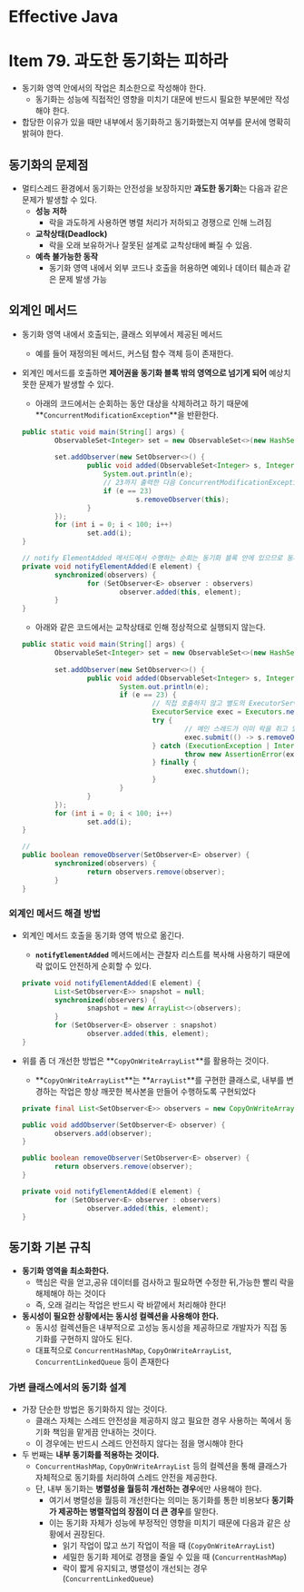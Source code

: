 # Effective Java

# Item 79. 과도한 동기화는 피하라

- 동기화 영역 안에서의 작업은 최소한으로 작성해야 한다.
    - 동기화는 성능에 직접적인 영향을 미치기 대문에 반드시 필요한 부분에만 작성해야 한다.
- 합당한 이유가 있을 때만 내부에서 동기화하고 동기화했는지 여부를 문서에 명확히 밝혀야 한다.

## 동기화의 문제점

- 멀티스레드 환경에서 동기화는 안전성을 보장하지만 **과도한 동기화**는 다음과 같은 문제가 발생할 수 있다.
    - **성능 저하**
        - 락을 과도하게 사용하면 병렬 처리가 저하되고 경쟁으로 인해 느려짐
    - **교착상태(Deadlock)**
        - 락을 오래 보유하거나 잘못된 설계로 교착상태에 빠질 수 있음.
    - **예측 불가능한 동작**
        - 동기화 영역 내에서 외부 코드나 호출을 허용하면 예외나 데이터 훼손과 같은 문제 발생 가능

## 외계인 메서드

- 동기화 영역 내에서 호출되는, 클래스 외부에서 제공된 메서드
    - 예를 들어 재정의된 메서드, 커스텀 함수 객체 등이 존재한다.
- 외계인 메서드를 호출하면 **제어권을 동기화 블록 밖의 영역으로 넘기게 되어** 예상치 못한 문제가 발생할 수 있다.
    - 아래의 코드에서는 순회하는 동안 대상을 삭제하려고 하기 때문에 **`ConcurrentModificationException`**을 반환한다.

    ```java
    public static void main(String[] args) { 
    		ObservableSet<Integer> set = new ObservableSet<>(new HashSet<>());
    		
    		set.addObserver(new SetObserver<>() {
    				public void added(ObservableSet<Integer> s, Integer e) {
    					System.out.println(e);
    					// 23까지 출력한 다음 ConcurrentModificationException을 던진다
    					if (e == 23) 
    							s.removeObserver(this);
    				} 
    		});
    		for (int i = 0; i < 100; i++) 
    				set.add(i);
    }
    
    // notify ElementAdded 메서드에서 수행하는 순회는 동기화 블록 안에 있으므로 동시 수정이 일어나지 않도록 보장하지만, 정작 자신이 콜백을 거쳐 되돌아와 수정하는 것까지 막지는 못한다.
    private void notifyElementAdded(E element) {
    		synchronized(observers) {
    				for (SetObserver<E> observer : observers) 
    						observer.added(this, element);
    		}
    }
    ```

    - 아래와 같은 코드에서는 교착상태로 인해 정상적으로 실행되지 않는다.

    ```java
    public static void main(String[] args) { 
    		ObservableSet<Integer> set = new ObservableSet<>(new HashSet<>());
    		
    		set.addObserver(new SetObserver<>() {
    				public void added(ObservableSet<Integer> s, Integer e) {
    						System.out.println(e); 
    						if (e == 23) {
    								// 직접 호출하지 않고 별도의 ExecutorService 작성하여 호출
    								ExecutorService exec = Executors.newSingleThreadExecutor(); 
    								try {
    										// 메인 스레드가 이미 락을 쥐고 있기 때문에 백그라운드 스레드가 s.removeObserver를 호출하면 관찰자를 잠그려 시도하지만 락을 얻을 수 없다. 즉, 교착 상태에 빠진다.
    										exec.submit(() -> s.removeObserver(this)).get();
    								} catch (ExecutionException | InterruptedException ex) {
    										throw new AssertionError(ex); 
    								} finally {
    										exec.shutdown(); 
    								}
    						} 
    				}
    		});
    		for (int i = 0; i < 100; i++) 
    				set.add(i);
    }
    
    //
    public boolean removeObserver(SetObserver<E> observer) { 
    		synchronized(observers) {
    				return observers.remove(observer); 
    		}
    }
    ```


### 외계인 메서드 해결 방법

- 외계인 메서드 호출을 동기화 영역 밖으로 옮긴다.
    - **`notifyElementAdded`** 메서드에서는 관찰자 리스트를 복사해 사용하기 때문에 락 없이도 안전하게 순회할 수 있다.

    ```java
    private void notifyElementAdded(E element) { 
    		List<SetObserver<E>> snapshot = null; 
    		synchronized(observers) {
    				snapshot = new ArrayList<>(observers); 
    		}
    		for (SetObserver<E> observer : snapshot) 
    				observer.added(this, element);
    }
    ```

- 위를 좀 더 개선한 방법은 **`CopyOnWriteArrayList`**를 활용하는 것이다.
    - **`CopyOnWriteArrayList`**는 **`ArrayList`**를 구현한 클래스로, 내부를 변경하는 작업은 항상 깨끗한 복사본을 만들어 수행하도록 구현되었다

    ```java
    private final List<SetObserver<E>> observers = new CopyOnWriteArrayList<>();
    
    public void addObserver(SetObserver<E> observer) {
    		observers.add(observer); 
    }
    
    public boolean removeObserver(SetObserver<E> observer) {
    		return observers.remove(observer); 
    }
    
    private void notifyElementAdded(E element) { 
    		for (SetObserver<E> observer : observers)
    				observer.added(this, element); 
    }
    ```


## 동기화 기본 규칙

- **동기화 영역을 최소화한다.**
    - 핵심은 락을 얻고,공유 데이터를 검사하고 필요하면 수정한 뒤,가능한 빨리 락을 해제해야 하는 것이다
    - 즉, 오래 걸리는 작업은 반드시 락 바깥에서 처리해야 한다!
- **동시성이 필요한 상황에서는 동시성 컬렉션을 사용해야 한다.**
    - 동시성 컬렉션들은 내부적으로 고성능 동시성을 제공하므로 개발자가 직접 동기화를 구현하지 않아도 된다.
    - 대표적으로 `ConcurrentHashMap`, `CopyOnWriteArrayList`, `ConcurrentLinkedQueue` 등이 존재한다

### 가변 클래스에서의 동기화 설계

- 가장 단순한 방법은 동기화하지 않는 것이다.
    - 클래스 자체는 스레드 안전성을 제공하지 않고 필요한 경우 사용하는 쪽에서 동기화 책임을 맡게끔 안내하는 것이다.
    - 이 경우에는 반드시 스레드 안전하지 않다는 점을 명시해야 한다
- 두 번째는 **내부 동기화를 적용하는 것이다.**
    - `ConcurrentHashMap`, `CopyOnWriteArrayList` 등의 컬렉션을 통해 클래스가 자체적으로 동기화를 처리하여 스레드 안전을 제공한다.
    - 단, 내부 동기화는 **병렬성을 월등히 개선하는 경우**에만 사용해야 한다.
        - 여기서 병렬성을 월등히 개선한다는 의미는 동기화를 통한 비용보다 **동기화가 제공하는 병렬작업의 장점이 더 큰 경우**를 말한다.
        - 이는 동기화 자체가 성능에 부정적인 영향을 미치기 때문에 다음과 같은 상황에서 권장된다.
            - 읽기 작업이 많고 쓰기 작업이 적을 때 (`CopyOnWriteArrayList`)
            - 세밀한 동기화 제어로 경쟁을 줄일 수 있을 때 (`ConcurrentHashMap`)
            - 락이 짧게 유지되고, 병렬성이 개선되는 경우(`ConcurrentLinkedQueue`)